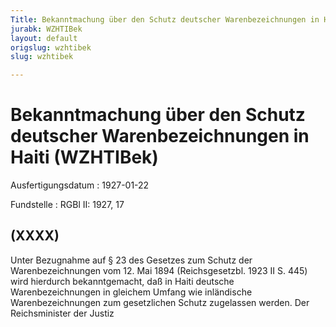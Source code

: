 ```yaml
---
Title: Bekanntmachung über den Schutz deutscher Warenbezeichnungen in Haiti
jurabk: WZHTIBek
layout: default
origslug: wzhtibek
slug: wzhtibek

---
```


# Bekanntmachung über den Schutz deutscher Warenbezeichnungen in Haiti (WZHTIBek)

Ausfertigungsdatum
:   1927-01-22

Fundstelle
:   RGBl II: 1927, 17

## (XXXX)

Unter Bezugnahme auf § 23 des Gesetzes zum Schutz der
Warenbezeichnungen vom 12. Mai 1894 (Reichsgesetzbl. 1923 II S. 445)
wird hierdurch bekanntgemacht, daß in Haiti deutsche
Warenbezeichnungen in gleichem Umfang wie inländische
Warenbezeichnungen zum gesetzlichen Schutz zugelassen werden.
Der Reichsminister der Justiz

